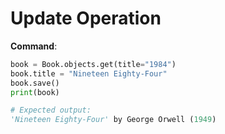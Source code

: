 # Update Operation

**Command**:
```python
book = Book.objects.get(title="1984")
book.title = "Nineteen Eighty-Four"
book.save()
print(book)

# Expected output:
'Nineteen Eighty-Four' by George Orwell (1949)
